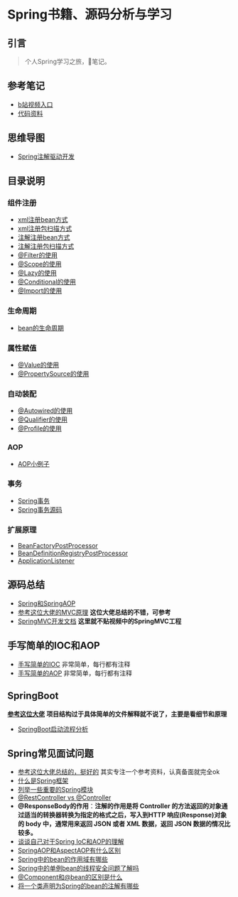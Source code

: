 # Spring书籍、源码分析与学习
## 引言
> 个人Spring学习之旅，📝笔记。

## 参考笔记
- [b站视频入口](https://www.bilibili.com/video/av32102436?p=1)
- [代码资料](https://gitee.com/adanzzz/spring_source_parsing_data)
## 思维导图
- [Spring注解驱动开发](https://www.processon.com/view/link/5e30213ae4b096de64c8e9bf)


## 目录说明
### 组件注册
- [xml注册bean方式](/spring-annotation/src/main/resources/beans.xml)
- [xml注册包扫描方式](/spring-annotation/src/main/resources/beans.xml)
- [注解注册bean方式](/spring-annotation/src/main/java/org/example/config/MainConfig.java)
- [注解注册包扫描方式](/spring-annotation/src/main/java/org/example/config/MainConfig.java)
- [@Filter的使用](/spring-annotation/src/main/java/org/example/config/MainConfigOfFilter.java)
- [@Scope的使用](/spring-annotation/src/main/java/org/example/config/MainConfigOfScope.java)
- [@Lazy的使用](/spring-annotation/src/main/java/org/example/config/MainConfigOfScope.java)
- [@Conditional的使用](/spring-annotation/src/main/java/org/example/config/MainConfigOfConditional.java)
- [@Import的使用](/spring-annotation/src/main/java/org/example/config/MainConfigOfImport.java)
### 生命周期
- [bean的生命周期](/spring-annotation/src/main/java/org/example/config/MainConfigOfLifeCycle.java)
### 属性赋值
- [@Value的使用](/spring-annotation/src/main/java/org/example/config/MainConfigOfValue.java)
- [@PropertySource的使用](/spring-annotation/src/main/java/org/example/config/MainConfigOfValue.java)
### 自动装配
- [@Autowired的使用](/spring-annotation/src/main/java/org/example/config/MainConfigOfAutowired.java)
- [@Qualifier的使用](/spring-annotation/src/main/java/org/example/config/MainConfigOfAutowired.java)
- [@Profile的使用](/spring-annotation/src/main/java/org/example/config/MainConfigOfProfile.java)
### AOP
- [AOP小例子](/spring-aop/src/main/java/org/example/config/MainConfigOfAOP.java)
### 事务
- [Spring事务](/spring-annotation/src/main/java/org/example/tx/MainConfigOfTx.java)
- [Spring事务源码](/spring-annotation/src/main/java/org/example/tx/MainConfigOfTx.java)
### 扩展原理
- [BeanFactoryPostProcessor](/spring-annotation/src/main/java/org/example/ext/MyBeanFactoryPostProcessor.java)
- [BeanDefinitionRegistryPostProcessor](/spring-annotation/src/main/java/org/example/ext/MyBeanDefinitionRegistryPostProcessor.java)
- [ApplicationListener](/spring-annotation/src/main/java/org/example/ext/MyApplicationListener.java)
## 源码总结
- [Spring和SpringAOP](/Spring和SpringAOP源码总结.md)
- [参考这位大佬的MVC原理](https://snailclimb.gitee.io/javaguide/#/docs/system-design/framework/spring/SpringMVC-Principle) **这位大佬总结的不错，可参考**
- [SpringMVC开发文档](https://docs.spring.io/spring/docs/current/spring-framework-reference/web.html) **这里就不贴视频中的SpringMVC工程**
## 手写简单的IOC和AOP
- [手写简单的IOC](/spring-ioc) 非常简单，每行都有注释
- [手写简单的AOP](/spring-aop2) 非常简单，每行都有注释

## SpringBoot
**[参考这位大佬](https://snailclimb.gitee.io/springboot-guide/#/)**
**项目结构过于具体简单的文件解释就不说了，主要是看细节和原理**
- [SpringBoot启动流程分析](/SpringBoot启动流程分析.md)


## Spring常见面试问题
- [参考这位大佬总结的，挺好的](https://snailclimb.gitee.io/javaguide/#/docs/system-design/framework/spring/SpringInterviewQuestions) 其实专注一个参考资料，认真备面就完全ok
- [什么是Spring框架](https://snailclimb.gitee.io/javaguide/#/docs/system-design/framework/spring/SpringInterviewQuestions?id=_1-%e4%bb%80%e4%b9%88%e6%98%af-spring-%e6%a1%86%e6%9e%b6)
- [列举一些重要的Spring模块](https://snailclimb.gitee.io/javaguide/#/docs/system-design/framework/spring/SpringInterviewQuestions?id=_2-%e5%88%97%e4%b8%be%e4%b8%80%e4%ba%9b%e9%87%8d%e8%a6%81%e7%9a%84spring%e6%a8%a1%e5%9d%97%ef%bc%9f)
- [@RestController vs @Controller](https://snailclimb.gitee.io/javaguide/#/docs/system-design/framework/spring/SpringInterviewQuestions?id=_3-restcontroller-vs-controller)
- **@ResponseBody的作用**：**注解的作用是将 Controller 的方法返回的对象通过适当的转换器转换为指定的格式之后，写入到HTTP 响应(Response)对象的 body 中，通常用来返回 JSON 或者 XML 数据，返回 JSON 数据的情况比较多。**
- [谈谈自己对于Spring IoC和AOP的理解](https://snailclimb.gitee.io/javaguide/#/docs/system-design/framework/spring/SpringInterviewQuestions?id=_41-%e8%b0%88%e8%b0%88%e8%87%aa%e5%b7%b1%e5%af%b9%e4%ba%8e-spring-ioc-%e5%92%8c-aop-%e7%9a%84%e7%90%86%e8%a7%a3)
- [SpringAOP和AspectAOP有什么区别](https://snailclimb.gitee.io/javaguide/#/docs/system-design/framework/spring/SpringInterviewQuestions?id=_41-%e8%b0%88%e8%b0%88%e8%87%aa%e5%b7%b1%e5%af%b9%e4%ba%8e-spring-ioc-%e5%92%8c-aop-%e7%9a%84%e7%90%86%e8%a7%a3)
- [Spring中的bean的作用域有哪些](https://snailclimb.gitee.io/javaguide/#/docs/system-design/framework/spring/SpringInterviewQuestions?id=_51-spring-%e4%b8%ad%e7%9a%84-bean-%e7%9a%84%e4%bd%9c%e7%94%a8%e5%9f%9f%e6%9c%89%e5%93%aa%e4%ba%9b)
- [Spring中的单例bean的线程安全问题了解吗](https://snailclimb.gitee.io/javaguide/#/docs/system-design/framework/spring/SpringInterviewQuestions?id=_52-spring-%e4%b8%ad%e7%9a%84%e5%8d%95%e4%be%8b-bean-%e7%9a%84%e7%ba%bf%e7%a8%8b%e5%ae%89%e5%85%a8%e9%97%ae%e9%a2%98%e4%ba%86%e8%a7%a3%e5%90%97%ef%bc%9f)
- [@Component和@bean的区别是什么](https://snailclimb.gitee.io/javaguide/#/docs/system-design/framework/spring/SpringInterviewQuestions?id=_53-component-%e5%92%8c-bean-%e7%9a%84%e5%8c%ba%e5%88%ab%e6%98%af%e4%bb%80%e4%b9%88%ef%bc%9f)
- [将一个类声明为Spring的bean的注解有哪些](https://snailclimb.gitee.io/javaguide/#/docs/system-design/framework/spring/SpringInterviewQuestions?id=_54-%e5%b0%86%e4%b8%80%e4%b8%aa%e7%b1%bb%e5%a3%b0%e6%98%8e%e4%b8%baspring%e7%9a%84-bean-%e7%9a%84%e6%b3%a8%e8%a7%a3%e6%9c%89%e5%93%aa%e4%ba%9b)
                   
